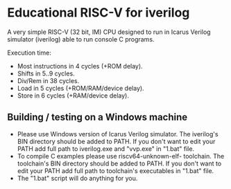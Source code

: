 # Educational RISC-V for iverilog

A very simple RISC-V (32 bit, IM) CPU designed to run in Icarus Verilog simulator (iverilog) able to run console C programs.

Execution time:
* Most instructions in 4 cycles (+ROM delay).
* Shifts in 5..9 cycles.
* Div/Rem in 38 cycles.
* Load in 5 cycles (+ROM/RAM/device delay).
* Store in 6 cycles (+RAM/device delay).

## Building / testing on a Windows machine

* Please use Windows version of Icarus Verilog simulator. The iverilog's BIN directory should be added to PATH. If you don't want to edit your PATH add full path to iverilog.exe and "vvp.exe" in "1.bat" file.
* To compile C examples please use riscv64-unknown-elf- toolchain. The toolchain's BIN directory should be added to PATH. If you don't want to edit your PATH add full path to toolchain's executables in "1.bat" file.
* The "1.bat" script will do anything for you.

